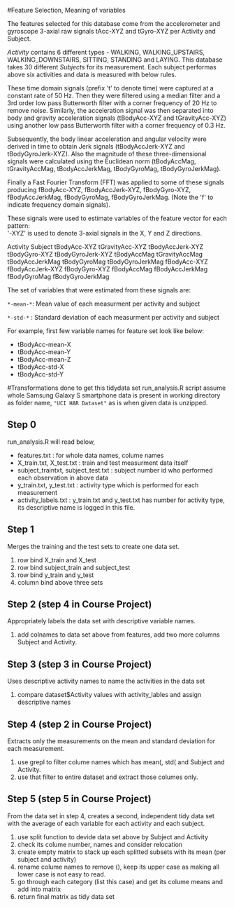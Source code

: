 #Feature Selection, Meaning of variables

The features selected for this database come from the accelerometer and gyroscope 3-axial raw signals tAcc-XYZ and tGyro-XYZ per Activity and Subject. 

*Activity* contains 6 different types - WALKING, WALKING_UPSTAIRS, WALKING_DOWNSTAIRS, SITTING, STANDING and LAYING.
This database takes 30 different *Subjects* for its measurement. Each subject performas above six activities and data is measured with below rules.

These time domain signals (prefix 't' to denote time) were captured at a constant rate of 50 Hz. Then they were filtered using a median filter and a 3rd order low pass Butterworth filter with a corner frequency of 20 Hz to remove noise. Similarly, the acceleration signal was then separated into body and gravity acceleration signals (tBodyAcc-XYZ and tGravityAcc-XYZ) using another low pass Butterworth filter with a corner frequency of 0.3 Hz. 

Subsequently, the body linear acceleration and angular velocity were derived in time to obtain Jerk signals (tBodyAccJerk-XYZ and tBodyGyroJerk-XYZ). Also the magnitude of these three-dimensional signals were calculated using the Euclidean norm (tBodyAccMag, tGravityAccMag, tBodyAccJerkMag, tBodyGyroMag, tBodyGyroJerkMag). 

Finally a Fast Fourier Transform (FFT) was applied to some of these signals producing fBodyAcc-XYZ, fBodyAccJerk-XYZ, fBodyGyro-XYZ, fBodyAccJerkMag, fBodyGyroMag, fBodyGyroJerkMag. (Note the 'f' to indicate frequency domain signals). 

These signals were used to estimate variables of the feature vector for each pattern:  
'-XYZ' is used to denote 3-axial signals in the X, Y and Z directions.

Activity
Subject
tBodyAcc-XYZ
tGravityAcc-XYZ
tBodyAccJerk-XYZ
tBodyGyro-XYZ
tBodyGyroJerk-XYZ
tBodyAccMag
tGravityAccMag
tBodyAccJerkMag
tBodyGyroMag
tBodyGyroJerkMag
fBodyAcc-XYZ
fBodyAccJerk-XYZ
fBodyGyro-XYZ
fBodyAccMag
fBodyAccJerkMag
fBodyGyroMag
fBodyGyroJerkMag

The set of variables that were estimated from these signals are: 

`*-mean-*`: Mean value of each measurment per activity and subject

`*-std-*` : Standard deviation of each measurment per activity and subject

For example, first few variable names for feature set look like below:
* tBodyAcc-mean-X
* tBodyAcc-mean-Y
* tBodyAcc-mean-Z
* tBodyAcc-std-X
* tBodyAcc-std-Y

#Transformations done to get this tidydata set
run_analysis.R script assume whole Samsung Galaxy S smartphone data is present in working directory as folder name, `"UCI HAR Dataset"` as is when given data is unzipped.

## Step 0
run_analysis.R will read below,
* features.txt : for whole data names, colume names
* X_train.txt, X_test.txt : train and test measurment data itself
* subject_traintxt, subject_test.txt : subject number id who performed each observation in above data
* y_train.txt, y_test.txt : activity type which is performed for each measurement
* activity_labels.txt : y_train.txt and y_test.txt has number for activity type, its descriptive name is logged in this file.

## Step 1
Merges the training and the test sets to create one data set.
1. row bind X_train and X_test
2. row bind subject_train and subject_test
3. row bind y_train and y_test
4. column bind above three sets

## Step 2 (step 4 in Course Project)
Appropriately labels the data set with descriptive variable names.
1. add colnames to data set above from features, add two more columns Subject and Activity.

## Step 3 (step 3 in Course Project)
Uses descriptive activity names to name the activities in the data set
1. compare dataset$Activity values with activity_lables and assign descriptive names

## Step 4 (step 2 in Course Project)
Extracts only the measurements on the mean and standard deviation for each measurement.
1. use grepl to filter colume names which has mean(, std( and Subject and Activity.
2. use that filter to entire dataset and extract those columes only.

## Step 5 (step 5 in Course Project)
From the data set in step 4, creates a second, independent tidy data set
with the average of each variable for each activity and each subject.
1. use split function to devide data set above by Subject and Activity
2. check its colume number, names and consider relocation 
3. create empty matrix to stack up each splitted subsets with its mean (per subject and activity)
4. rename colume names to remove (), keep its upper case as making all lower case is not easy to read.
5. go through each category (list this case) and get its colume means and add into matrix
6. return final matrix as tidy data set

